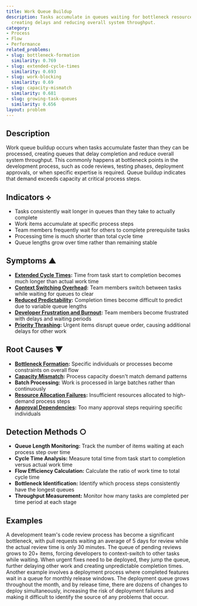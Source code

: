 ```yaml
---
title: Work Queue Buildup
description: Tasks accumulate in queues waiting for bottleneck resources or processes,
  creating delays and reducing overall system throughput.
category:
- Process
- Flow
- Performance
related_problems:
- slug: bottleneck-formation
  similarity: 0.769
- slug: extended-cycle-times
  similarity: 0.693
- slug: work-blocking
  similarity: 0.69
- slug: capacity-mismatch
  similarity: 0.681
- slug: growing-task-queues
  similarity: 0.656
layout: problem
---
```


## Description

Work queue buildup occurs when tasks accumulate faster than they can be processed, creating queues that delay completion and reduce overall system throughput. This commonly happens at bottleneck points in the development process, such as code reviews, testing phases, deployment approvals, or when specific expertise is required. Queue buildup indicates that demand exceeds capacity at critical process steps.

## Indicators ⟡

- Tasks consistently wait longer in queues than they take to actually complete
- Work items accumulate at specific process steps
- Team members frequently wait for others to complete prerequisite tasks
- Processing time is much shorter than total cycle time
- Queue lengths grow over time rather than remaining stable

## Symptoms ▲

- **[Extended Cycle Times](extended-cycle-times.md):** Time from task start to completion becomes much longer than actual work time
- **[Context Switching Overhead](context-switching-overhead.md):** Team members switch between tasks while waiting for queues to clear
- **[Reduced Predictability](reduced-predictability.md):** Completion times become difficult to predict due to variable queue lengths
- **[Developer Frustration and Burnout](developer-frustration-and-burnout.md):** Team members become frustrated with delays and waiting periods
- **[Priority Thrashing](priority-thrashing.md):** Urgent items disrupt queue order, causing additional delays for other work

## Root Causes ▼

- **[Bottleneck Formation](bottleneck-formation.md):** Specific individuals or processes become constraints on overall flow
- **[Capacity Mismatch](capacity-mismatch.md):** Process capacity doesn't match demand patterns
- **Batch Processing:** Work is processed in large batches rather than continuously
- **[Resource Allocation Failures](resource-allocation-failures.md):** Insufficient resources allocated to high-demand process steps
- **[Approval Dependencies](approval-dependencies.md):** Too many approval steps requiring specific individuals

## Detection Methods ○

- **Queue Length Monitoring:** Track the number of items waiting at each process step over time
- **Cycle Time Analysis:** Measure total time from task start to completion versus actual work time
- **Flow Efficiency Calculation:** Calculate the ratio of work time to total cycle time
- **Bottleneck Identification:** Identify which process steps consistently have the longest queues
- **Throughput Measurement:** Monitor how many tasks are completed per time period at each stage

## Examples

A development team's code review process has become a significant bottleneck, with pull requests waiting an average of 5 days for review while the actual review time is only 30 minutes. The queue of pending reviews grows to 20+ items, forcing developers to context-switch to other tasks while waiting. When urgent fixes need to be deployed, they jump the queue, further delaying other work and creating unpredictable completion times. Another example involves a deployment process where completed features wait in a queue for monthly release windows. The deployment queue grows throughout the month, and by release time, there are dozens of changes to deploy simultaneously, increasing the risk of deployment failures and making it difficult to identify the source of any problems that occur.